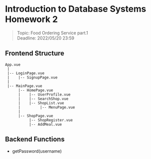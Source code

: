 # Introduction to Database Systems Homework 2

> Topic: Food Ordering Service part.1 <br>
> Deadline: 2022/05/20 23:59

## Frontend Structure

```
App.vue
 |
 |-- LoginPage.vue
 |    |-- SignupPage.vue
 |
 |-- MainPage.vue
      |-- HomePage.vue
      |    |-- UserProfile.vue
      |    |-- SearchShop.vue
      |    |-- ShopList.vue
      |         |-- MenuPage.vue
      |
      |-- ShopPage.vue
           |-- ShopRegister.vue
           |-- AddMeal.vue
```

## Backend Functions

- getPassword(username)
